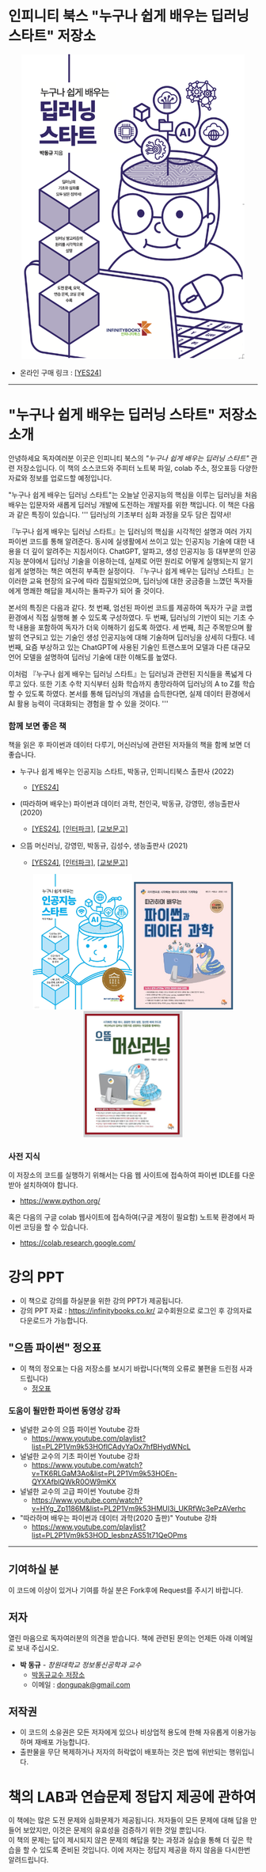 # 인피니티 북스 "누구나 쉽게 배우는 딥러닝 스타트" 저장소
<p align="center">
  <img src="./DLstart_book_cover.png" width=450px>
</p>

* 온라인 구매 링크 : [[YES24]](http://www.yes24.com/Product/Goods/89140722)

***
# "누구나 쉽게 배우는 딥러닝 스타트" 저장소 소개

안녕하세요 독자여러분 이곳은 인피니티 북스의 *"누구나 쉽게 배우는 딥러닝 스타트"* 관련 저장소입니다.
이 책의 소스코드와 주피터 노트북 파일, colab 주소, 정오표등 다양한 자료와 정보를 업로드할 예정입니다.

"누구나 쉽게 배우는 딥러닝 스타트"는 오늘날 인공지능의 핵심을 이루는 딥러닝을 처음 배우는 입문자와 새롭게 딥러닝 개발에 도전하는 개발자를 위한 책입니다.
이 책은 다음과 같은 특징이 있습니다.
'''
딥러닝의 기초부터 심화 과정을 모두 담은 집약서!

『누구나 쉽게 배우는 딥러닝 스타트』는 딥러닝의 핵심을 시각적인 설명과 여러 가지 파이썬 코드를 통해 알려준다. 동시에 실생활에서 쓰이고 있는 인공지능 기술에 대한 내용을 더 깊이 알려주는 지침서이다. ChatGPT, 알파고, 생성 인공지능 등 대부분의 인공지능 분야에서 딥러닝 기술을 이용하는데, 실제로 어떤 원리로 어떻게 실행되는지 알기 쉽게 설명하는 책은 여전히 부족한 실정이다. 『누구나 쉽게 배우는 딥러닝 스타트』는 이러한 교육 현장의 요구에 따라 집필되었으며, 딥러닝에 대한 궁금증을 느꼈던 독자들에게 명쾌한 해답을 제시하는 돌파구가 되어 줄 것이다.

본서의 특징은 다음과 같다. 첫 번째, 엄선된 파이썬 코드를 제공하여 독자가 구글 코랩 환경에서 직접 실행해 볼 수 있도록 구성하였다. 두 번째, 딥러닝의 기반이 되는 기초 수학 내용을 포함하여 독자가 더욱 이해하기 쉽도록 하였다. 세 번째, 최근 주목받으며 활발히 연구되고 있는 기술인 생성 인공지능에 대해 기술하며 딥러닝을 상세히 다뤘다. 네 번째, 요즘 부상하고 있는 ChatGPT에 사용된 기술인 트랜스포머 모델과 다른 대규모 언어 모델을 설명하여 딥러닝 기술에 대한 이해도를 높였다.

이처럼 『누구나 쉽게 배우는 딥러닝 스타트』는 딥러닝과 관련된 지식들을 폭넓게 다루고 있다. 또한 기초 수학 지식부터 심화 학습까지 총망라하여 딥러닝의 A to Z를 학습할 수 있도록 하였다. 본서를 통해 딥러닝의 개념을 습득한다면, 실제 데이터 환경에서 AI 활용 능력이 극대화되는 경험을 할 수 있을 것이다.
'''

### 함께 보면 좋은 책
책을 읽은 후 파이썬과 데이터 다루기, 머신러닝에 관련된 저자들의 책을 함께 보면 더 좋습니다. 

* 누구나 쉽게 배우는 인공지능 스타트, 박동규, 인피니티북스 출판사 (2022)
  * [[YES24]](http://www.yes24.com/Product/Goods/110820505)

* (따라하며 배우는) 파이썬과 데이터 과학, 천인국, 박동규, 강영민, 생능출판사 (2020)
  * [[YES24]](http://www.yes24.com/Product/Goods/96555988), [[인터파크]](http://book.interpark.com/product/BookDisplay.do?_method=detail&sc.shopNo=0000400000&sc.prdNo=345271510&sc.saNo=003002001&bid1=search&bid2=product&bid3=title&bid4=001), [[교보문고]](http://www.kyobobook.co.kr/product/detailViewKor.laf?ejkGb=KOR&mallGb=KOR&barcode=9788970504773&orderClick=LEa&Kc=) 
* 으뜸 머신러닝, 강영민, 박동규, 김성수, 생능출판사 (2021)
  * [[YES24]](http://www.yes24.com/Product/Goods/102577953), [[인터파크]](http://book.interpark.com/product/BookDisplay.do?_method=detail&sc.shopNo=0000400000&sc.prdNo=352099030&sc.saNo=003002001&bid1=search&bid2=product&bid3=title&bid4=001), [[교보문고]](http://www.kyobobook.co.kr/product/detailViewKor.laf?ejkGb=KOR&mallGb=KOR&barcode=9788970504919&orderClick=LEa&Kc=)
<p align="center">
  <img src="./AIstart_book_cover.jpeg" width=200px>
  <img src="https://github.com/dongupak/Prime-Python/blob/master/github-image/Py_Data_Sci_book.jpeg" width=200px>
  <img src="https://github.com/dongupak/Prime-Python/blob/master/github-image/Prime_ML.jpg" width=200px>
</p>

### 사전 지식

이 저장소의 코드를 실행하기 위해서는 다음 웹 사이트에 접속하여 파이썬 IDLE를 다운받아 설치하여야 합니다.
   * https://www.python.org/

혹은 다음의 구글 colab 웹사이트에 접속하여(구글 계정이 필요함) 노트북 환경에서 파이썬 코딩을 할 수 있습니다.
   * https://colab.research.google.com/

# 강의 PPT
* 이 책으로 강의를 하실분을 위한 강의 PPT가 제공됩니다.
* 강의 PPT 자료 : https://infinitybooks.co.kr/ 교수회원으로 로그인 후 강의자료 다운로드가 가능합니다.

## "으뜸 파이썬" 정오표
* 이 책의 정오표는 다음 저장소를 보시기 바랍니다(책의 오류로 불편을 드린점 사과드립니다)
  * [정오표](https://github.com/dongupak/DLstart/errata.md)

### 도움이 될만한 파이썬 동영상 강좌
* 널널한 교수의 으뜸 파이썬 Youtube 강좌
  * https://www.youtube.com/playlist?list=PL2P1Vm9k53HOflCAdyYaOx7hfBHydWNcL
* 널널한 교수의 기초 파이썬 Youtube 강좌
  * https://www.youtube.com/watch?v=TK6RLGaM3Ao&list=PL2P1Vm9k53HOEn-QYXAfblQWkR0OW9mKX
* 널널한 교수의 고급 파이썬 Youtube 강좌
  * https://www.youtube.com/watch?v=HYg_Zp1186M&list=PL2P1Vm9k53HMUI3i_UKRfWc3ePzAVerhc
* "따라하며 배우는 파이썬과 데이터 과학(2020 출판)" Youtube 강좌
  * https://www.youtube.com/playlist?list=PL2P1Vm9k53HOD_lesbnzAS51t71QeOPms

***
## 기여하실 분

이 코드에 이상이 있거나 기여를 하실 분은 Fork후에 Request를 주시기 바랍니다.

## 저자
열린 마음으로 독자여러분의 의견을 받습니다. 책에 관련된 문의는 언제든 아래 이메일로 보내 주십시오.
* **박 동규** - *창원대학교 정보통신공학과 교수* 
  * [박동규교수 저장소](https://github.com/dongupak)
  * 이메일 : dongupak@gmail.com

## 저작권
* 이 코드의 소유권은 모든 저자에게 있으나 비상업적 용도에 한해 자유롭게 이용가능하며 재배포 가능합니다.
* 출판물을 무단 복제하거나 저자의 허락없이 배포하는 것은 법에 위반되는 행위입니다.

# 책의 LAB과 연습문제 정답지 제공에 관하여
이 책에는 많은 도전 문제와 심화문제가 제공됩니다. 저자들이 모든 문제에 대해 답을 만들어 보았지만, 이것은 문제의 유효성을 검증하기 위한 것일 뿐입니다.  
이 책의 문제는 답이 제시되지 않은 문제의 해답을 찾는 과정과 실습을 통해 더 깊은 학습을 할 수 있도록 준비된 것입니다.
이에 저자는 정답지 제공을 하지 않음을 다시한번 알려드립니다.

